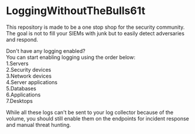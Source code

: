 # LoggingWithoutTheBulls61t

This repository is made to be a one stop shop for the security community. The goal is not to fill your SIEMs with junk but to easily detect adversaries and respond.

Don't have any logging enabled?  
You can start enabling logging using the order below:  
1.Servers  
2.Security devices  
3.Network devices  
4.Server applications  
5.Databases  
6.Applications  
7.Desktops  

While all these logs can't be sent to your log collector because of the volume, you should still enable them on the endpoints for incident response and manual threat hunting.  

